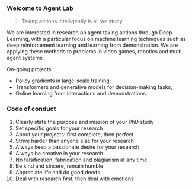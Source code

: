 ### Welcome to Agent Lab
> Taking actions intelligently is all we study 

We are interested in research on agent taking actions through Deep Learning, 
with a particular focus on machine learning techniques such as deep reinforcement learning and learning from demonstration. 
We are applying these methods to problems in video games, robotics and multi-agent systems.

On-going projects: 
* Policy gradients in large-scale training; 
* Transformers and generative models for decision-making tasks;
* Online learning from interactions and demonstrations.

### Code of conduct
1. Clearly state the purpose and mission of your PhD study
2. Set specific goals for your research
3. About your projects: first complete, then perfect
4. Strive harder than anyone else for your research
5. Always keep a passionate desire for your research
6. Always be creative in your research
7. No falsification, fabrication and plagiarism at any time
8. Be kind and sincere, remain humble
9. Appreciate life and do good deeds
10. Deal with research first, then deal with emotions
